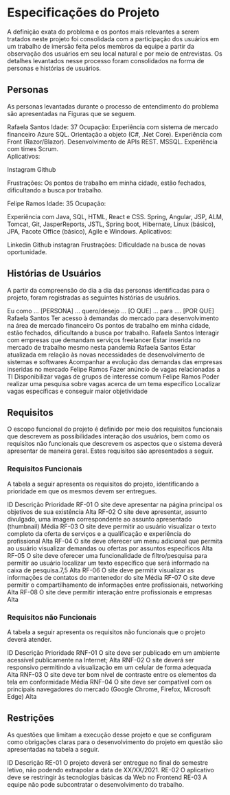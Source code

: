 # Especificações do Projeto
A definição exata do problema e os pontos mais relevantes a serem tratados neste projeto foi consolidada com a participação dos usuários em um trabalho de imersão feita pelos membros da equipe a partir da observação dos usuários em seu local natural e por meio de entrevistas. Os detalhes levantados nesse processo foram consolidados na forma de personas e histórias de usuários.

## Personas
As personas levantadas durante o processo de entendimento do problema são apresentadas na Figuras que se seguem.

Rafaela Santos
Idade: 37
Ocupação:
Experiência com sistema de mercado financeiro 
Azure SQL. 
Orientação a objeto (C#, .Net Core). 
Experiência com Front (Razor/Blazor). 
Desenvolvimento de APIs REST. 
MSSQL. 
Experiência com times Scrum.  
Aplicativos:

Instagram
Github


Frustrações:
Os pontos de trabalho em minha cidade, estão fechados, dificultando a busca por trabalho.





Felipe Ramos
Idade: 35
Ocupação: 

Experiência com Java, SQL, HTML, React e CSS.
Spring, Angular, JSP, ALM, Tomcat, Git, JasperReports, JSTL, Spring boot, Hibernate, Linux (básico), JPA, Pacote Office (básico), Agile e Windows.
Aplicativos:

Linkedin
Github
instagran
Frustrações: 
Dificuldade na busca de novas oportunidade.


## Histórias de Usuários

A partir da compreensão do dia a dia das personas identificadas para o projeto, foram registradas as seguintes histórias de usuários.

Eu como …  [PERSONA]
… quero/desejo … 
[O QUE]
… para ....
[POR QUE]
Rafaela Santos
Ter acesso à demandas do mercado para desenvolvimento na área de mercado financeiro
Os pontos de trabalho em minha cidade, estão fechados, dificultando a busca por trabalho.
Rafaela Santos
Interagir com empresas que demandam serviços freelancer
Estar inserida no mercado de trabalho mesmo nesta pandemia
Rafaela Santos
Estar atualizada em relação às novas necessidades de desenvolvimento de sistemas e softwares
Acompanhar a evolução das demandas das empresas inseridas no mercado
Felipe Ramos
Fazer anúncio de vagas relacionadas a TI
Disponibilizar vagas de grupos de interesse comum
Felipe Ramos
Poder realizar uma pesquisa sobre vagas acerca de um tema específico
Localizar vagas específicas e conseguir maior objetividade

## Requisitos

O escopo funcional do projeto é definido por meio dos requisitos funcionais que descrevem as possibilidades interação dos usuários, bem como os requisitos não funcionais que descrevem os aspectos que o sistema deverá apresentar de maneira geral. Estes requisitos são apresentados a seguir.

### Requisitos Funcionais

A tabela a seguir apresenta os requisitos do projeto, identificando a prioridade em que os mesmos devem ser entregues.

ID
Descrição
Prioridade
RF-01
O site deve apresentar na página principal os objetivos de sua existência 
Alta
RF-02
O site deve apresentar, assunto divulgado, uma imagem correspondente ao assunto apresentado (thumbnail)
Média
RF-03
O site deve permitir ao usuário visualizar o texto completo da oferta de serviços e a qualificação e experiência do profissional
Alta
RF-04
O site deve oferecer um menu adicional que permita ao usuário visualizar demandas ou ofertas por assuntos específicos
Alta
RF-05
O site deve oferecer uma funcionalidade de filtro/pesquisa para permitir ao usuário localizar um texto específico que será informado na caixa de pesquisa.7,5
Alta
RF-06
O site deve permitir visualizar as informações de contatos do mantenedor do site
Média
RF-07
O site deve permitir o compartilhamento de informações entre profissionais, networking
Alta
RF-08
O site deve permitir interação entre profissionais e empresas
Alta


### Requisitos não Funcionais

A tabela a seguir apresenta os requisitos não funcionais que o projeto deverá atender.

ID
Descrição
Prioridade
RNF-01
O site deve ser publicado em um ambiente acessível publicamente na Internet; 
Alta
RNF-02
O site deverá ser responsivo permitindo a visualização em um celular de forma adequada
Alta
RNF-03
O site deve ter bom nível de contraste entre os elementos da tela em conformidade 
Média
RNF-04
O site deve ser compatível com os principais navegadores do mercado (Google Chrome, Firefox, Microsoft Edge)
Alta

## Restrições


As questões que limitam a execução desse projeto e que se configuram como obrigações claras para o desenvolvimento do projeto em questão são apresentadas na tabela a seguir.

ID
Descrição
RE-01
O projeto deverá ser entregue no final do semestre letivo, não podendo extrapolar a data de XX/XX/2021.
RE-02
O aplicativo deve se restringir às tecnologias básicas da Web no Frontend
RE-03
A equipe não pode subcontratar o desenvolvimento do trabalho.

